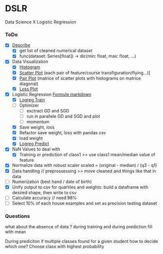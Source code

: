 # DSLR
Data Science X Logistic Regression

### ToDo

- [x] [Describe](describe.py)
    - [x] get list of cleaned numerical dataset
    - [x] func(dataset: Series[float]) -> dic(min: float, max: float, ...)

- [x] Data Visualization
    - [x] [Histogram](histogram.py)
    - [x] [Scatter Plot](scatter_plot.py) (each pair of feature/course transfiguration/flying...)]
    - [x] [Pair Plot](pair_plot.py) (matrice of scatter plots with histograms on matrice diagonal)
    - [x] [Loss Plot](graph.py)

- [x] Logistic Regression [Formule markdown](/formula.md)
    - [x] [Logreg Train](logreg_train.py)
    - [ ] Optimizer
        - [ ] exctract GD and SGD
        - [ ] run in parallele GD and SGD and plot
        - [ ] momentum
    - [x] Save weight, loss
    - [x] Refactor save weight, loss with pandas csv
    - [x] load weight
    - [x] [Logreg Predict](logreg_predict.py)

- [x] NaN Values to deal with
    - [x] Training or prediction of class1 >> use class1 mean/median value of feature
- [x] Normalize data with robust scaler scaled = (original - median) / (q3 - q1)
- [x] Data handling // preprossessing >> move cleaned and things like that in data
- [ ] Numerization (best hand / date of birth)
- [x] Unify output to csv for quartiles and weights: build a dataframe with desired shape, then write to csv
- [ ] Calculate accuracy // need 98%
- [ ] Select 10% of each house examples and set as precision testing dataset

### Questions

what about the absence of data ?
during training and during prediction
fill with mean

During prediciton if multiple classes found for a given student how to decide which one?
Choose class with highest probability
